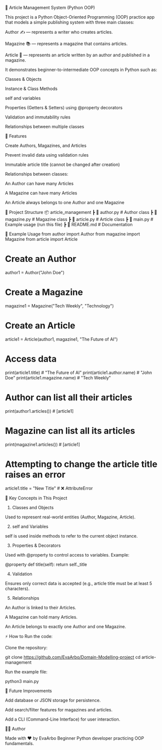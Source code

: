 📰 Article Management System (Python OOP)

This project is a Python Object-Oriented Programming (OOP) practice app that models a simple publishing system with three main classes:

Author ✍️ — represents a writer who creates articles.

Magazine 📚 — represents a magazine that contains articles.

Article 📝 — represents an article written by an author and published in a magazine.

It demonstrates beginner-to-intermediate OOP concepts in Python such as:

Classes & Objects

Instance & Class Methods

self and variables

Properties (Getters & Setters) using @property decorators

Validation and immutability rules

Relationships between multiple classes

🚀 Features

Create Authors, Magazines, and Articles

Prevent invalid data using validation rules

Immutable article title (cannot be changed after creation)

Relationships between classes:

An Author can have many Articles

A Magazine can have many Articles

An Article always belongs to one Author and one Magazine

📂 Project Structure
📦 article_management
 ┣ 📜 author.py        # Author class
 ┣ 📜 magazine.py      # Magazine class
 ┣ 📜 article.py       # Article class
 ┣ 📜 main.py          # Example usage (run this file)
 ┣ 📜 README.md        # Documentation

📝 Example Usage
from author import Author
from magazine import Magazine
from article import Article

# Create an Author
author1 = Author("John Doe")

# Create a Magazine
magazine1 = Magazine("Tech Weekly", "Technology")

# Create an Article
article1 = Article(author1, magazine1, "The Future of AI")

# Access data
print(article1.title)             # "The Future of AI"
print(article1.author.name)       # "John Doe"
print(article1.magazine.name)     # "Tech Weekly"

# Author can list all their articles
print(author1.articles())         # [article1]

# Magazine can list all its articles
print(magazine1.articles())       # [article1]

# Attempting to change the article title raises an error
article1.title = "New Title"      # ❌ AttributeError

🔑 Key Concepts in This Project
1. Classes and Objects

Used to represent real-world entities (Author, Magazine, Article).

2. self and Variables

self is used inside methods to refer to the current object instance.

3. Properties & Decorators

Used with @property to control access to variables.
Example:

@property
def title(self):
    return self._title

4. Validation

Ensures only correct data is accepted (e.g., article title must be at least 5 characters).

5. Relationships

An Author is linked to their Articles.

A Magazine can hold many Articles.

An Article belongs to exactly one Author and one Magazine.

⚡ How to Run the code:

Clone the repository:

git clone https://github.com/EvaArbo/Domain-Modelling-project
cd article-management


Run the example file:

python3 main.py

📖 Future Improvements

Add database or JSON storage for persistence.

Add search/filter features for magazines and articles.

Add a CLI (Command-Line Interface) for user interaction.

👩‍💻 Author

Made with ❤️ by EvaArbo
Beginner Python developer practicing OOP fundamentals.
